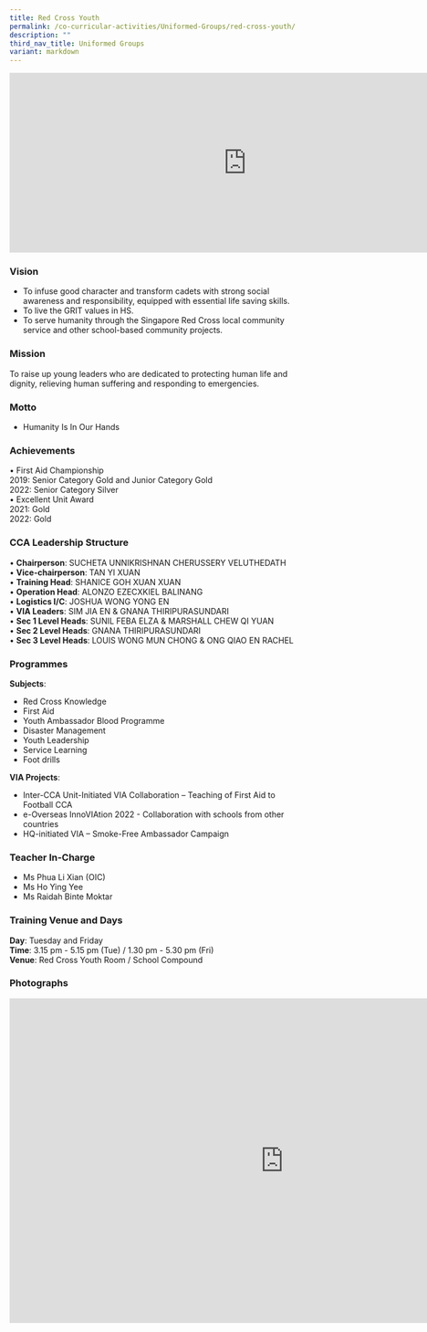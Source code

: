 ```yaml
---
title: Red Cross Youth
permalink: /co-curricular-activities/Uniformed-Groups/red-cross-youth/
description: ""
third_nav_title: Uniformed Groups
variant: markdown
---
```

<center><iframe allowfullscreen="" allow="accelerometer; autoplay; clipboard-write; encrypted-media; gyroscope; picture-in-picture" frameborder="0" title="2022 RCY Open House" src="https://www.youtube.com/embed/81Y_k6URokY" height="315" width="830"></iframe></center>  

### Vision
*   To infuse good character and transform cadets with strong social awareness and responsibility, equipped with essential life saving skills.
*   To live the GRIT values in HS.
*   To serve humanity through the Singapore Red Cross local community service and other school-based community projects.

### Mission

To raise up young leaders who are dedicated to protecting human life and dignity, relieving human suffering and responding to emergencies.

### Motto
*   Humanity Is In Our Hands

### Achievements
•	First Aid Championship  
   2019: Senior Category Gold and Junior Category Gold  
2022: Senior Category Silver  
•	Excellent Unit Award  
2021: Gold  
2022: Gold  


### CCA Leadership Structure
•	**Chairperson**: SUCHETA UNNIKRISHNAN CHERUSSERY VELUTHEDATH  
•	**Vice-chairperson**: TAN YI XUAN  
•	**Training Head**: SHANICE GOH XUAN XUAN  
•	**Operation Head**: ALONZO EZECXKIEL BALINANG  
•	**Logistics I/C**: JOSHUA WONG YONG EN   
•	**VIA Leaders**: SIM JIA EN &amp; GNANA THIRIPURASUNDARI  
•	**Sec 1 Level Heads**: SUNIL FEBA ELZA &amp; MARSHALL CHEW QI YUAN  
•	**Sec 2 Level Heads**: GNANA THIRIPURASUNDARI  
•	**Sec 3 Level Heads**: LOUIS WONG MUN CHONG &amp; ONG QIAO EN RACHEL  


### Programmes
**Subjects**:    
*   Red Cross Knowledge
*   First Aid
*   Youth Ambassador Blood Programme
*   Disaster Management
*   Youth Leadership
*   Service Learning
*   Foot drills

  

**VIA Projects**:  
*   Inter-CCA Unit-Initiated VIA Collaboration – Teaching of First Aid to Football CCA  
*   e-Overseas InnoVIAtion 2022 - Collaboration with schools from other countries
*   HQ-initiated VIA – Smoke-Free Ambassador Campaign

### Teacher In-Charge
*   Ms Phua Li Xian (OIC)
*   Ms Ho Ying Yee
*   Ms Raidah Binte Moktar

  

### Training Venue and Days
**Day**: Tuesday and Friday  
**Time**: 3.15 pm - 5.15 pm (Tue) / 1.30 pm - 5.30 pm (Fri)  
**Venue**:&nbsp;Red Cross Youth Room / School Compound

### Photographs  
<iframe src="https://docs.google.com/presentation/d/1FvSAvmmE7JbqYIwyqsE4wzYkpzCLZCrkoYaVAv1HfSs/embed?start=true&amp;loop=true&amp;delayms=3000" frameborder="0" width="960" height="569" allowfullscreen="true"></iframe>